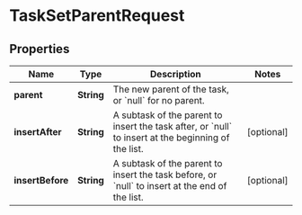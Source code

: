 # TaskSetParentRequest

## Properties
Name | Type | Description | Notes
------------ | ------------- | ------------- | -------------
**parent** | **String** | The new parent of the task, or &#x60;null&#x60; for no parent. | 
**insertAfter** | **String** | A subtask of the parent to insert the task after, or &#x60;null&#x60; to insert at the beginning of the list. |  [optional]
**insertBefore** | **String** | A subtask of the parent to insert the task before, or &#x60;null&#x60; to insert at the end of the list. |  [optional]
